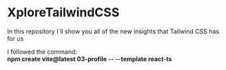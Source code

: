 # XploreTailwindCSS
In this repository I´ll show you all of the new insights that Tailwind CSS has for us

I followed the command:
<br/><strong>npm create vite@latest 03-profile -- --template react-ts<strong>

